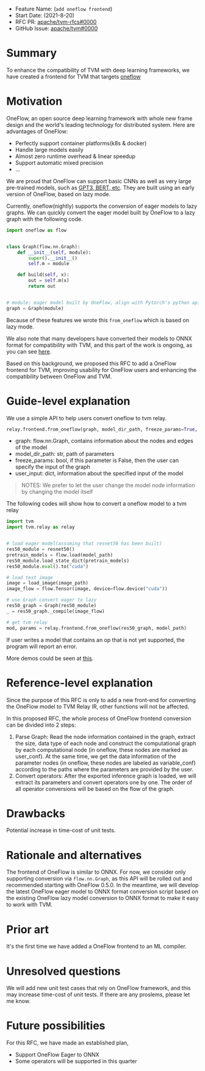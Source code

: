 - Feature Name: (`add oneflow frontend`)
- Start Date: (2021-8-20)
- RFC PR: [apache/tvm-rfcs#0000](https://github.com/apache/tvm-rfcs/pull/)
- GitHub Issue: [apache/tvm#0000](https://github.com/apache/tvm/issues/)

# Summary
[summary]: #summary

To enhance the compatibility of TVM with deep learning frameworks,
we have created a frontend for TVM that targets [oneflow](https://github.com/Oneflow-Inc/oneflow) 

# Motivation
[motivation]: #motivation

OneFlow, an open source deep learning framework with whole new frame design and the world's leading technology for distributed system. Here are advantages of OneFlow:

- Perfectly support container platforms(k8s & docker)
- Handle large models easily
- Almost zero runtime overhead & linear speedup
- Support automatic mixed precision
- ...

We are proud that OneFlow can support basic CNNs as well as very large pre-trained models, such as [GPT3, BERT, etc](https://github.com/Oneflow-Inc/OneFlow-Benchmark/tree/master/LanguageModeling). They are built using an early version of OneFlow, based on lazy mode.

Currently, oneflow(nightly) supports the conversion of eager models to lazy graphs. We can quickly convert the eager model built by OneFlow to a lazy graph with the following code.

```python
import oneflow as flow


class Graph(flow.nn.Graph):
    def __init__(self, module):
        super().__init__()
        self.m = module

    def build(self, x):
        out = self.m(x)
        return out


# module: eager model built by OneFlow, align with Pytorch's python api. 
graph = Graph(module)
```

Because of these features we wrote this `from_oneflow` which is based on lazy mode. 

We also note that many developers have converted their models to ONNX format for compatibility with TVM, and this part of the work is ongoing, as you can see [here](https://github.com/Oneflow-Inc/oneflow_convert_tools).

Based on this background, we proposed this RFC to add a OneFlow frontend for TVM, improving usability for OneFlow users and enhancing the compatibility between OneFlow and TVM.

# Guide-level explanation
[guide-level-explanation]: #guide-level-explanation

We use a simple API to help users convert oneflow to tvm relay.

```python
relay.frontend.from_oneflow(graph, model_dir_path, freeze_params=True, user_input=None)
```

- graph: flow.nn.Graph, contains information about the nodes and edges of the model
- model_dir_path: str, path of parameters
- freeze_params: bool, if this parameter is False, then the user can specify the input of the  graph
- user_input: dict, information about the specified input of the model

> NOTES:
> We prefer to let the user change the model node information by changing the model itself

The following codes will show how to convert a oneflow model to a tvm relay

```python
import tvm
import tvm.relay as relay


# load eager model(assuming that resnet50 has been built)
res50_module = resnet50()
pretrain_models = flow.load(model_path)
res50_module.load_state_dict(pretrain_models)
res50_module.eval().to("cuda")

# load test image
image = load_image(image_path)
image_flow = flow.Tensor(image, device=flow.device("cuda"))

# use Graph convert eager to lazy
res50_graph = Graph(res50_module)
_ = res50_graph._compile(image_flow)

# get tvm relay
mod, params = relay.frontend.from_oneflow(res50_graph, model_path)
```

If user writes a model that contains an op that is not yet supported, the program will report an error.

More demos could be seen at [this](https://github.com/Oneflow-Inc/oneflow_convert_tools/tree/tvm_oneflow/oneflow_tvm).

# Reference-level explanation
[reference-level-explanation]: #reference-level-explanation

Since the purpose of this RFC is only to add a new front-end for converting the OneFlow model to TVM Relay IR, other functions will not be affected.

In this proposed RFC, the whole process of OneFlow frontend conversion can be divided into 2 steps:

1. Parse Graph: Read the node information contained in the graph, extract the size, data type of each node and construct the computational graph by each computational node (in oneflow, these nodes are marked as user_conf). At the same time, we get the data information of the parameter nodes (in oneflow, these nodes are labeled as variable_conf) according to the paths where the parameters are provided by the user.
2. Convert operators: After the exported inference graph is loaded, we will extract its parameters and convert operators one by one. The order of all operator conversions will be based on the flow of the graph.

# Drawbacks
[drawbacks]: #drawbacks

Potential increase in time-cost of unit tests.

# Rationale and alternatives
[rationale-and-alternatives]: #rationale-and-alternatives

The frontend of OneFlow is similar to ONNX. For now, we consider only supporting conversion via `flow.nn.Graph`, as this API will be rolled out and recommended starting with OneFlow 0.5.0. In the meantime, we will develop the latest OneFlow eager model to ONNX format conversion script based on the existing OneFlow lazy model conversion to ONNX format to make it easy to work with TVM. 

# Prior art
[prior-art]: #prior-art

It's the first time we have added a OneFlow frontend to an ML compiler.

# Unresolved questions
[unresolved-questions]: #unresolved-questions

We will add new unit test cases that rely on OneFlow framework, and this may increase time-cost of unit tests. If there are any proslems, please let me know.

# Future possibilities
[future-possibilities]: #future-possibilities

For this RFC, we have made an established plan,

- Support OneFlow Eager to ONNX
- Some operators will be supported in this quarter
